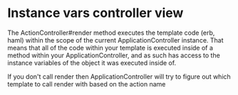 # Instance vars controller view

The ActionController#render method executes the template code (erb, haml) within the scope of the current ApplicationController instance. That means that all of the code within your template is executed inside of a method within your ApplicationController, and as such has access to the instance variables of the object it was executed inside of.

If you don't call render then ApplicationController will try to figure out which template to call render with based on the action name